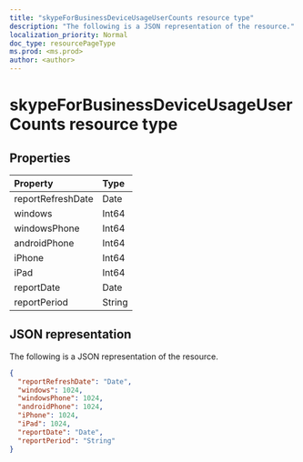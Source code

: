 ```yaml
---
title: "skypeForBusinessDeviceUsageUserCounts resource type"
description: "The following is a JSON representation of the resource."
localization_priority: Normal
doc_type: resourcePageType
ms.prod: <ms.prod>
author: <author>
---
```


# skypeForBusinessDeviceUsageUserCounts resource type

## Properties

| Property          | Type   |
| :---------------- | :----- |
| reportRefreshDate | Date   |
| windows           | Int64  |
| windowsPhone      | Int64  |
| androidPhone      | Int64  |
| iPhone            | Int64  |
| iPad              | Int64  |
| reportDate        | Date   |
| reportPeriod      | String |

## JSON representation

The following is a JSON representation of the resource.

<!-- {
  "blockType": "resource",
  "@odata.type": "microsoft.graph.skypeForBusinessDeviceUsageUserCounts"
} -->

```json
{
  "reportRefreshDate": "Date", 
  "windows": 1024, 
  "windowsPhone": 1024, 
  "androidPhone": 1024, 
  "iPhone": 1024, 
  "iPad": 1024, 
  "reportDate": "Date", 
  "reportPeriod": "String"
}
```
